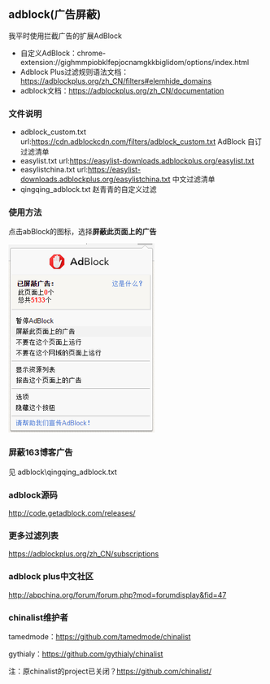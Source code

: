 ## adblock(广告屏蔽)

我平时使用拦截广告的扩展AdBlock

* 自定义AdBlock：chrome-extension://gighmmpiobklfepjocnamgkkbiglidom/options/index.html
* Adblock Plus过滤规则语法文档：https://adblockplus.org/zh_CN/filters#elemhide_domains
* adblock文档：https://adblockplus.org/zh_CN/documentation

### 文件说明

* adblock_custom.txt url:https://cdn.adblockcdn.com/filters/adblock_custom.txt  AdBlock 自订过滤清单
* easylist.txt url:https://easylist-downloads.adblockplus.org/easylist.txt
* easylistchina.txt url:https://easylist-downloads.adblockplus.org/easylistchina.txt 中文过滤清单
* qingqing_adblock.txt 赵青青的自定义过滤

### 使用方法
点击abBlock的图标，选择**屏蔽此页面上的广告**

![](https://github.com/zhaoqingqing/toolset/blob/master/adblock/adblock_mainmenu.png)
### 屏蔽163博客广告
见 adblock\qingqing_adblock.txt

### adblock源码
http://code.getadblock.com/releases/

### 更多过滤列表
https://adblockplus.org/zh_CN/subscriptions

### adblock plus中文社区
http://abpchina.org/forum/forum.php?mod=forumdisplay&fid=47

### chinalist维护者
tamedmode：https://github.com/tamedmode/chinalist

gythialy：https://github.com/gythialy/chinalist

注：原chinalist的project已关闭？https://github.com/chinalist/
